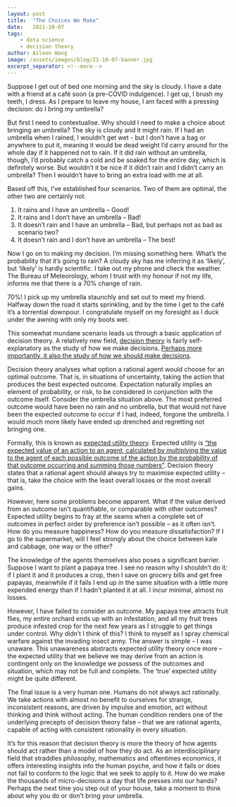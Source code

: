 ```yaml
---
layout: post
title:  "The Choices We Make"
date:   2021-10-07
tags: 
    - data science
    - decision theory
author: Aileen Wang
image: /assets/images/blog/21-10-07-banner.jpg
excerpt_separator: <!--more-->
---
```


Suppose I get out of bed one morning and the sky is cloudy. I have a date with a friend at a café soon (a pre-COVID indulgence). I get up, I brush my teeth, I dress. As I prepare to leave my house, I am faced with a pressing decision: do I bring my umbrella?

<!--more-->

But first I need to contextualise. Why should I need to make a choice about bringing an umbrella? The sky is cloudy and it might rain. If I had an umbrella when I rained, I wouldn’t get wet - but I don’t have a bag or anywhere to put it, meaning it would be dead weight I’d carry around for the whole day if it happened not to rain. If it did rain without an umbrella, though, I’d probably catch a cold and be soaked for the entire day, which is definitely worse. But wouldn’t it be nice if it didn’t rain and I didn’t carry an umbrella? Then I wouldn’t have to bring an extra load with me at all.

Based off this, I’ve established four scenarios. Two of them are optimal, the other two are certainly not.

1.	It rains and I have an umbrella – Good!
2.	It rains and I don’t have an umbrella – Bad!
3.	It doesn’t rain and I have an umbrella – Bad, but perhaps not as bad as scenario two?
4.	It doesn’t rain and I don’t have an umbrella – The best!

Now I go on to making my decision. I’m missing something here. What’s the probability that it’s going to rain? A cloudy sky has me inferring it as ‘likely’, but ‘likely’ is hardly scientific. I take out my phone and check the weather. The Bureau of Meteorology, whom I trust with my honour if not my life, informs me that there is a 70% change of rain. 

70%! I pick up my umbrella staunchly and set out to meet my friend. Halfway down the road it starts sprinkling, and by the time I get to the café it’s a torrential downpour. I congratulate myself on my foresight as I duck under the awning with only my boots wet.

This somewhat mundane scenario leads us through a basic application of decision theory. A relatively new field, [decision theory](https://plato.stanford.edu/entries/decision-theory/#ChaEUThe) is fairly self-explanatory as the study of how we make decisions. [Perhaps more importantly, it also the study of how we should make decisions](https://personal.lse.ac.uk/bradleyr/pdf/Handbook%20-%20Decision%20theory%20(revised).pdf).

Decision theory analyses what option a rational agent would choose for an optimal outcome. That is, in situations of uncertainty, taking the action that produces the best expected outcome. Expectation naturally implies an element of probability, or risk, to be considered in conjunction with the outcome itself. Consider the umbrella situation above. The most preferred outcome would have been no rain and no umbrella, but that would not have been the expected outcome to occur if I had, indeed, forgone the umbrella. I would much more likely have ended up drenched and regretting not bringing one.

Formally, this is known as [expected utility theory](https://plato.stanford.edu/entries/rationality-normative-utility/). Expected utility is [“the expected value of an action to an agent, calculated by multiplying the value to the agent of each possible outcome of the action by the probability of that outcome occurring and summing those numbers”](https://www.britannica.com/topic/expected-utility). Decision theory states that a rational agent should always try to maximise expected utility – that is, take the choice with the least  overall losses or the most overall gains.

However, here some problems become apparent. What if the value derived from an outcome isn’t quantifiable, or comparable with other outcomes? Expected utility begins to fray at the seams when a complete set of outcomes in perfect order by preference isn’t possible – as it often isn’t. How do you measure happiness? How do you measure dissatisfaction? If I go to the supermarket, will I feel strongly about the choice between kale and cabbage, one way or the other? 

The knowledge of the agents themselves also poses a significant barrier. Suppose I want to plant a papaya tree. I see no reason why I shouldn’t do it: if I plant it and it produces a crop, then I save on grocery bills and get free papayas, meanwhile if it fails I end up in the same situation with a little more expended energy than if I hadn’t planted it at all. I incur minimal, almost no losses.

However, I have failed to consider an outcome. My papaya tree attracts fruit flies, my entire orchard ends up with an infestation, and all my fruit trees produce infested crop for the next few years as I struggle to get things under control. Why didn’t I think of this? I think to myself as I spray chemical warfare against the invading insect army. The answer is simple – I was unaware. This unawareness abstracts expected utility theory once more – the expected utility that we believe we may derive from an action is contingent only on the knowledge we possess of the outcomes and situation, which may not be full and complete. The ‘true’ expected utility might be quite different. 

The final issue is a very human one. Humans do not always act rationally. We take actions with almost no benefit to ourselves for strange, inconsistent reasons, are driven by impulse and emotion, act without thinking and think without acting. The human condition renders one of the underlying precepts of decision theory false – that we are rational agents, capable of acting with consistent rationality in every situation.

It’s for this reason that decision theory is more the theory of how agents should act rather than a model of how they do act. As an interdisciplinary field that straddles philosophy, mathematics and oftentimes economics, it offers interesting insights into the human psyche, and how it fails or does not fail to conform to the logic that we seek to apply to it. How do we make the thousands of micro-decisions a day that life presses into our hands? Perhaps the next time you step out of your house, take a moment to think about why you do or don’t bring your umbrella.
